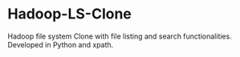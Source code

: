 # Hadoop-LS-Clone
Hadoop file system Clone with file listing and search functionalities. Developed in Python and xpath. 
